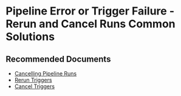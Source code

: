 <properties
    pageTitle="Pipeline Error or Trigger Failure - Rerun and Cancel Runs Common Solutions"
    description="Pipeline Error or Trigger Failure - Rerun and Cancel Runs Common Solutions"
    service="microsoft.datafactory"
    resource="factories"
    authors="jaserano, v-miegge"
    ms.author="jaserano"
    displayOrder=""
    selfHelpType="generic"
    supportTopicIds="32637152, 32749445"
    resourceTags=""
    productPesIds="15613"
    cloudEnvironments="public, Fairfax, usnat, ussec"
    articleId="fab328ef-fae8-462f-9759-56b0b07fc155"
	ownershipId="AzureData_DataFactory"
/>

# Pipeline Error or Trigger Failure - Rerun and Cancel Runs Common Solutions

## **Recommended Documents**

* [Cancelling Pipeline Runs](https://docs.microsoft.com/rest/api/datafactory/pipelineruns/cancel)<br>
* [Rerun Triggers ](https://docs.microsoft.com/rest/api/datafactory/triggerruns/rerun)<br>
* [Cancel Triggers ](https://docs.microsoft.com/rest/api/datafactory/triggerruns/cancel)<br>
